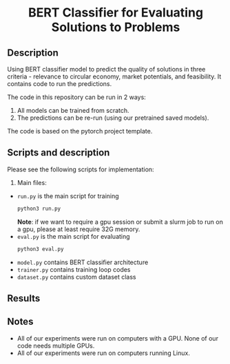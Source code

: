 <div align="center">

# BERT Classifier for Evaluating Solutions to Problems

</div>

## Description

Using BERT classifier model to predict the quality of solutions in three criteria - relevance to circular economy, market potentials, and feasibility. 
It contains code to run the predictions. 

The code in this repository can be run in 2 ways:

1. All models can be trained from scratch.
2. The predictions can be re-run (using our pretrained saved models). 

The code is based on the pytorch project template. 

## Scripts and description

Please see the following scripts for implementation: 

1. Main files: 
- `run.py` is the main script for training
    ```bash
    python3 run.py
    ```
    **Note**: if we want to require a gpu session or submit a slurm job to run on a gpu, please at least require 32G memory.
- `eval.py` is the main script for evaluating
    ```bash
    python3 eval.py
    ```
- `model.py` contains BERT classifier architecture 
- `trainer.py` contains training loop codes
- `dataset.py` contains custom dataset class

## Results 


## Notes

- All of our experiments were run on computers with a GPU.
  None of our code needs multiple GPUs.
- All of our experiments were run on computers running Linux. 


